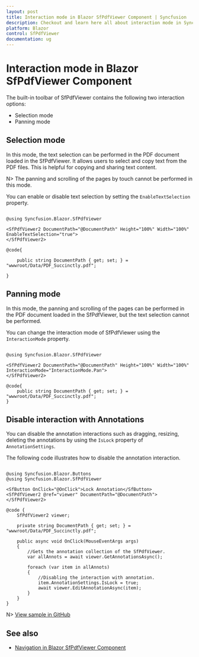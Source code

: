 ```yaml
---
layout: post
title: Interaction mode in Blazor SfPdfViewer Component | Syncfusion
description: Checkout and learn here all about interaction mode in Syncfusion Blazor SfPdfViewer component and more.
platform: Blazor
control: SfPdfViewer
documentation: ug
---
```


# Interaction mode in Blazor SfPdfViewer Component

The built-in toolbar of SfPdfViewer contains the following two interaction options:

* Selection mode
* Panning mode

## Selection mode

In this mode, the text selection can be performed in the PDF document loaded in the SfPdfViewer. It allows users to select and copy text from the PDF files. This is helpful for copying and sharing text content.

N> The panning and scrolling of the pages by touch cannot be performed in this mode.

You can enable or disable text selection by setting the `EnableTextSelection` property.

```cshtml

@using Syncfusion.Blazor.SfPdfViewer

<SfPdfViewer2 DocumentPath="@DocumentPath" Height="100%" Width="100%" EnableTextSelection="true">
</SfPdfViewer2>

@code{

    public string DocumentPath { get; set; } = "wwwroot/Data/PDF_Succinctly.pdf";

}
```

## Panning mode

In this mode, the panning and scrolling of the pages can be performed in the PDF document loaded in the SfPdfViewer, but the text selection cannot be performed.

You can change the interaction mode of SfPdfViewer using the `InteractionMode` property.

```cshtml

@using Syncfusion.Blazor.SfPdfViewer

<SfPdfViewer2 DocumentPath="@DocumentPath" Height="100%" Width="100%" InteractionMode="InteractionMode.Pan">
</SfPdfViewer2>

@code{
    public string DocumentPath { get; set; } = "wwwroot/Data/PDF_Succinctly.pdf";
}

```
## Disable interaction with Annotations

You can disable the annotation interactions such as dragging, resizing, deleting the annotations by using the `IsLock` property of `AnnotationSettings`.

The following code illustrates how to disable the annotation interaction.

```cshtml

@using Syncfusion.Blazor.Buttons
@using Syncfusion.Blazor.SfPdfViewer

<SfButton OnClick="@OnClick">Lock Annotation</SfButton>
<SfPdfViewer2 @ref="viewer" DocumentPath="@DocumentPath">
</SfPdfViewer2>

@code {
    SfPdfViewer2 viewer;

    private string DocumentPath { get; set; } = "wwwroot/Data/PDF_Succinctly.pdf";

    public async void OnClick(MouseEventArgs args)
    {
        //Gets the annotation collection of the SfPdfViewer.
        var allAnnots = await viewer.GetAnnotationsAsync();

        foreach (var item in allAnnots)
        {
            //Disabling the interaction with annotation.
            item.AnnotationSettings.IsLock = true;
            await viewer.EditAnnotationAsync(item);
        }
    }
}

```

N> [View sample in GitHub](https://github.com/SyncfusionExamples/blazor-pdf-viewer-examples/tree/master/Annotations/FAQs/Lock_annotations%20-%20SfPdfViewer)

## See also

* [Navigation in Blazor SfPdfViewer Component](./navigation)